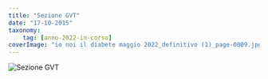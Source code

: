 ```yaml
---
title: "Sezione GVT"
date: "17-10-2015"
taxonomy: 
    tag: [anno-2022-in-corso]
coverImage: "io noi il diabete maggio 2022_definitivo (1)_page-0009.jpg"
---
```


![Sezione GVT](images/io%20noi%20il%20diabete%20maggio%202022_definitivo%20(1)_page-0009.jpg)
